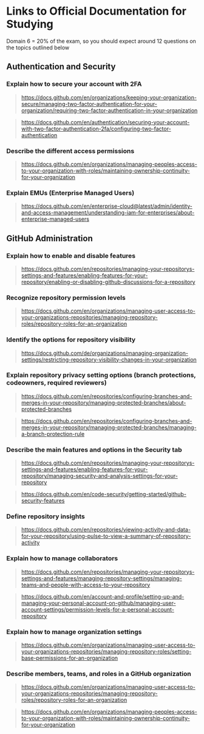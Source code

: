 # Links to Official Documentation for Studying
Domain 6 = 20% of the exam, so you should expect around 12 questions on the topics outlined below

## Authentication and Security

### Explain how to secure your account with 2FA
> https://docs.github.com/en/organizations/keeping-your-organization-secure/managing-two-factor-authentication-for-your-organization/requiring-two-factor-authentication-in-your-organization

> https://docs.github.com/en/authentication/securing-your-account-with-two-factor-authentication-2fa/configuring-two-factor-authentication

### Describe the different access permissions
> https://docs.github.com/en/organizations/managing-peoples-access-to-your-organization-with-roles/maintaining-ownership-continuity-for-your-organization

### Explain EMUs (Enterprise Managed Users)
> https://docs.github.com/en/enterprise-cloud@latest/admin/identity-and-access-management/understanding-iam-for-enterprises/about-enterprise-managed-users

## GitHub Administration

### Explain how to enable and disable features
> https://docs.github.com/en/repositories/managing-your-repositorys-settings-and-features/enabling-features-for-your-repository/enabling-or-disabling-github-discussions-for-a-repository

### Recognize repository permission levels
> https://docs.github.com/en/organizations/managing-user-access-to-your-organizations-repositories/managing-repository-roles/repository-roles-for-an-organization

### Identify the options for repository visibility
> https://docs.github.com/de/organizations/managing-organization-settings/restricting-repository-visibility-changes-in-your-organization

### Explain repository privacy setting options (branch protections, codeowners, required reviewers)
> https://docs.github.com/en/repositories/configuring-branches-and-merges-in-your-repository/managing-protected-branches/about-protected-branches

> https://docs.github.com/en/repositories/configuring-branches-and-merges-in-your-repository/managing-protected-branches/managing-a-branch-protection-rule

### Describe the main features and options in the Security tab
> https://docs.github.com/en/repositories/managing-your-repositorys-settings-and-features/enabling-features-for-your-repository/managing-security-and-analysis-settings-for-your-repository

> https://docs.github.com/en/code-security/getting-started/github-security-features

### Define repository insights
> https://docs.github.com/en/repositories/viewing-activity-and-data-for-your-repository/using-pulse-to-view-a-summary-of-repository-activity

### Explain how to manage collaborators
> https://docs.github.com/en/repositories/managing-your-repositorys-settings-and-features/managing-repository-settings/managing-teams-and-people-with-access-to-your-repository

> https://docs.github.com/en/account-and-profile/setting-up-and-managing-your-personal-account-on-github/managing-user-account-settings/permission-levels-for-a-personal-account-repository

### Explain how to manage organization settings
> https://docs.github.com/en/organizations/managing-user-access-to-your-organizations-repositories/managing-repository-roles/setting-base-permissions-for-an-organization

### Describe members, teams, and roles in a GitHub organization
> https://docs.github.com/en/organizations/managing-user-access-to-your-organizations-repositories/managing-repository-roles/repository-roles-for-an-organization

> https://docs.github.com/en/organizations/managing-peoples-access-to-your-organization-with-roles/maintaining-ownership-continuity-for-your-organization